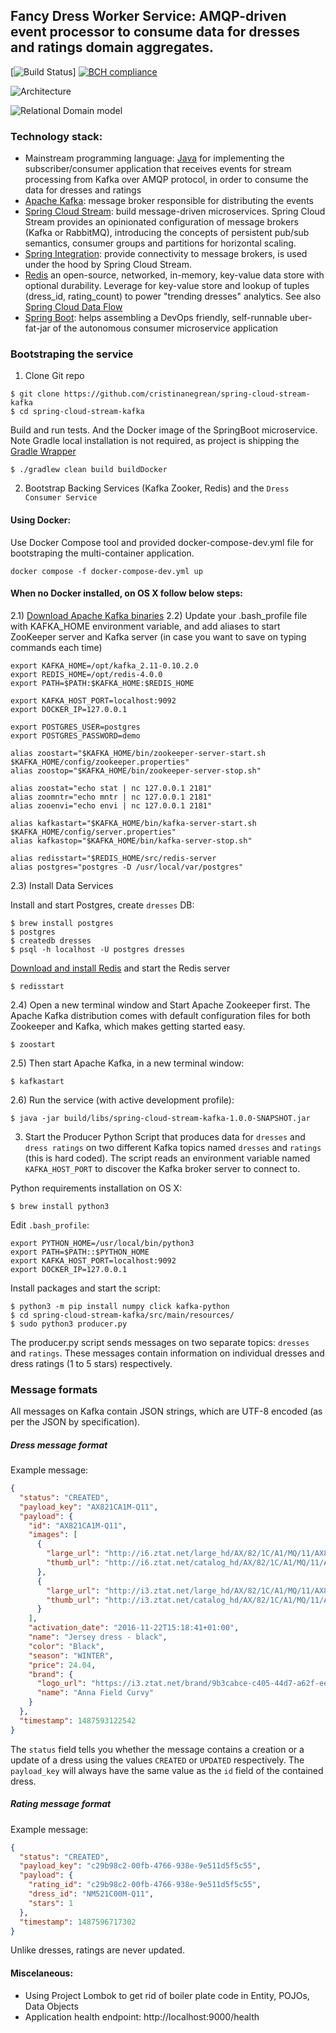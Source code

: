 ## Fancy Dress Worker Service: AMQP-driven event processor to consume data for dresses and ratings domain aggregates.

[![Build Status](https://travis-ci.org/cristinanegrean/spring-cloud-stream-kafka.svg?branch=master)]
[![BCH compliance](https://bettercodehub.com/edge/badge/cristinanegrean/spring-cloud-stream-kafka?branch=master)](https://bettercodehub.com/)

![Architecture](architecture_overview.png)

![Relational Domain model](diagram.png)


### Technology stack:
* Mainstream programming language: [Java](http://www.oracle.com/technetwork/java/javase/downloads/jdk8-downloads-2133151.html) for implementing the subscriber/consumer application that receives events for stream processing from Kafka over AMQP protocol, in order to consume the data for dresses and ratings
* [Apache Kafka](http://kafka.apache.org/): message broker responsible for distributing the events
* [Spring Cloud Stream](https://cloud.spring.io/spring-cloud-stream/): build message-driven microservices. Spring Cloud Stream provides an opinionated configuration of message brokers (Kafka or RabbitMQ), introducing the concepts of persistent pub/sub semantics, consumer groups and partitions for horizontal scaling.
* [Spring Integration](https://projects.spring.io/spring-integration/): provide connectivity to message brokers, is used under the hood by Spring Cloud Stream.
* [Redis](https://redis.io/) an open-source, networked, in-memory, key-value data store with optional durability. Leverage for key-value store and lookup of tuples (dress_id, rating_count) to power "trending dresses" analytics. See also [Spring Cloud Data Flow](http://docs.spring.io/spring-cloud-dataflow/docs/current-SNAPSHOT/reference/htmlsingle/#arch-analytics)
* [Spring Boot](http://projects.spring.io/spring-boot/): helps assembling a DevOps friendly, self-runnable uber-fat-jar of the autonomous consumer microservice application

### Bootstraping the service

1) Clone Git repo

```
$ git clone https://github.com/cristinanegrean/spring-cloud-stream-kafka
$ cd spring-cloud-stream-kafka
```

Build and run tests. And the Docker image of the SpringBoot microservice. Note Gradle local installation is not required, as project is shipping the [Gradle Wrapper](https://docs.gradle.org/3.3/userguide/gradle_wrapper.html)

```
$ ./gradlew clean build buildDocker
```

2) Bootstrap Backing Services (Kafka Zooker, Redis) and the `Dress Consumer Service`

#### Using Docker:

Use Docker Compose tool and provided docker-compose-dev.yml file for bootstraping the multi-container application.

```
docker compose -f docker-compose-dev.yml up
```

#### When no Docker installed, on OS X follow below steps:

2.1) [Download Apache Kafka binaries](https://kafka.apache.org/quickstart)
2.2) Update your .bash_profile file with KAFKA_HOME environment variable, and add aliases to start ZooKeeper server and Kafka server (in case you want to save on typing commands each time)

```
export KAFKA_HOME=/opt/kafka_2.11-0.10.2.0
export REDIS_HOME=/opt/redis-4.0.0
export PATH=$PATH:$KAFKA_HOME:$REDIS_HOME

export KAFKA_HOST_PORT=localhost:9092
export DOCKER_IP=127.0.0.1

export POSTGRES_USER=postgres
export POSTGRES_PASSWORD=demo

alias zoostart="$KAFKA_HOME/bin/zookeeper-server-start.sh $KAFKA_HOME/config/zookeeper.properties"
alias zoostop="$KAFKA_HOME/bin/zookeeper-server-stop.sh"

alias zoostat="echo stat | nc 127.0.0.1 2181"
alias zoomntr="echo mntr | nc 127.0.0.1 2181"
alias zooenvi="echo envi | nc 127.0.0.1 2181"

alias kafkastart="$KAFKA_HOME/bin/kafka-server-start.sh $KAFKA_HOME/config/server.properties"
alias kafkastop="$KAFKA_HOME/bin/kafka-server-stop.sh"

alias redisstart="$REDIS_HOME/src/redis-server
alias postgres="postgres -D /usr/local/var/postgres"
```

2.3) Install Data Services

Install and start Postgres, create `dresses` DB:

```
$ brew install postgres
$ postgres
$ createdb dresses
$ psql -h localhost -U postgres dresses
```

[Download and install Redis](https://redis.io/download) and start the Redis server

```
$ redisstart
```

2.4) Open a new terminal window and Start Apache Zookeeper first.
The Apache Kafka distribution comes with default configuration files for both Zookeeper and Kafka, which makes getting started easy.

```
$ zoostart
```

2.5) Then start Apache Kafka, in a new terminal window:

```
$ kafkastart
```

2.6) Run the service (with active development profile):

```
$ java -jar build/libs/spring-cloud-stream-kafka-1.0.0-SNAPSHOT.jar
```

3) Start the Producer Python Script that produces data for `dresses` and `dress ratings` on two different Kafka topics named `dresses` and `ratings` (this is hard coded). The script reads an environment variable named `KAFKA_HOST_PORT` to discover the Kafka broker server to connect to.

Python requirements installation on OS X:

```
$ brew install python3
```

Edit `.bash_profile`:

```
export PYTHON_HOME=/usr/local/bin/python3
export PATH=$PATH::$PYTHON_HOME
export KAFKA_HOST_PORT=localhost:9092
export DOCKER_IP=127.0.0.1
```

Install packages and start the script:

```
$ python3 -m pip install numpy click kafka-python
$ cd spring-cloud-stream-kafka/src/main/resources/
$ sudo python3 producer.py
```

The producer.py script sends messages on two separate topics: `dresses` and `ratings`. These messages contain information on individual dresses and dress ratings (1 to 5 stars) respectively.

### Message formats

All messages on Kafka contain JSON strings, which are UTF-8 encoded (as per the JSON by specification).

##### Dress message format
Example message:

```json
{
  "status": "CREATED",
  "payload_key": "AX821CA1M-Q11",
  "payload": {
    "id": "AX821CA1M-Q11",
    "images": [
      {
        "large_url": "http://i6.ztat.net/large_hd/AX/82/1C/A1/MQ/11/AX821CA1M-Q11@10.jpg",
        "thumb_url": "http://i6.ztat.net/catalog_hd/AX/82/1C/A1/MQ/11/AX821CA1M-Q11@10.jpg"
      },
      {
        "large_url": "http://i3.ztat.net/large_hd/AX/82/1C/A1/MQ/11/AX821CA1M-Q11@9.jpg",
        "thumb_url": "http://i3.ztat.net/catalog_hd/AX/82/1C/A1/MQ/11/AX821CA1M-Q11@9.jpg"
      }
    ],
    "activation_date": "2016-11-22T15:18:41+01:00",
    "name": "Jersey dress - black",
    "color": "Black",
    "season": "WINTER",
    "price": 24.04,
    "brand": {
      "logo_url": "https://i3.ztat.net/brand/9b3cabce-c405-44d7-a62f-ee00d5245962.jpg",
      "name": "Anna Field Curvy"
    }
  },
  "timestamp": 1487593122542
}
```

The `status` field tells you whether the message contains a creation or a update of a dress using the values `CREATED` or `UPDATED` respectively. The `payload_key` will always have the same value as the `id` field of the contained dress.

##### Rating message format
Example message:

```json
{
  "status": "CREATED",
  "payload_key": "c29b98c2-00fb-4766-938e-9e511d5f5c55",
  "payload": {
    "rating_id": "c29b98c2-00fb-4766-938e-9e511d5f5c55",
    "dress_id": "NM521C00M-Q11",
    "stars": 1
  },
  "timestamp": 1487596717302
}
```

Unlike dresses, ratings are never updated.

#### Miscelaneous:

* Using Project Lombok to get rid of boiler plate code in Entity, POJOs, Data Objects
* Application health endpoint: http://localhost:9000/health
